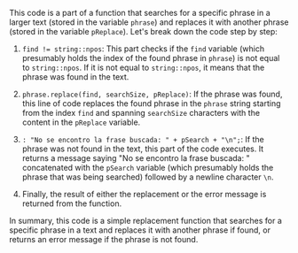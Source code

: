 This code is a part of a function that searches for a specific phrase in a larger text (stored in the variable `phrase`) and replaces it with another phrase (stored in the variable `pReplace`). Let's break down the code step by step:

1. `find != string::npos`: This part checks if the `find` variable (which presumably holds the index of the found phrase in `phrase`) is not equal to `string::npos`. If it is not equal to `string::npos`, it means that the phrase was found in the text.

2. `phrase.replace(find, searchSize, pReplace)`: If the phrase was found, this line of code replaces the found phrase in the `phrase` string starting from the index `find` and spanning `searchSize` characters with the content in the `pReplace` variable.

3. `: "No se encontro la frase buscada: " + pSearch + "\n";`: If the phrase was not found in the text, this part of the code executes. It returns a message saying "No se encontro la frase buscada: " concatenated with the `pSearch` variable (which presumably holds the phrase that was being searched) followed by a newline character `\n`.

4. Finally, the result of either the replacement or the error message is returned from the function.

In summary, this code is a simple replacement function that searches for a specific phrase in a text and replaces it with another phrase if found, or returns an error message if the phrase is not found.